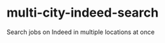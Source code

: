 multi-city-indeed-search
========================

Search jobs on Indeed in multiple locations at once